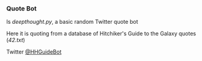 ### Quote Bot ###

Is *deepthought.py*, a basic random Twitter quote bot

Here it is quoting from a database of 
Hitchiker's Guide to the Galaxy quotes (*42.txt*)

Twitter [@HHGuideBot](https://twitter.com/HHGuideBot)
